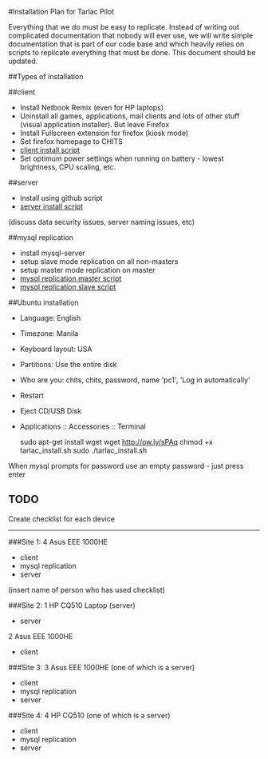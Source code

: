 #Installation Plan for Tarlac Pilot

Everything that we do must be easy to replicate. Instead of writing out complicated documentation that nobody will ever use, we will write simple documentation that is part of our code base and which heavily relies on scripts to replicate everything that must be done. This document should be updated.

##Types of installation

##client

* Install Netbook Remix (even for HP laptops)
* Uninstall all games, applications, mail clients and lots of other stuff (visual application installer). But leave Firefox
* Install Fullscreen extension for firefox (kiosk mode)
* Set firefox homepage to CHITS
* [client install script](http://github.com/mikeymckay/chits/blob/master/install/TODO)
* Set optimum power settings when running on battery - lowest brightness, CPU scaling, etc.

##server

* install using github script
* [server install script](http://github.com/mikeymckay/chits/blob/master/install/chits_install.sh)

(discuss data security issues, server naming issues, etc)

##mysql replication

* install mysql-server
* setup slave mode replication on all non-masters
* setup master mode replication on master
* [mysql replication master script](http://github.com/mikeymckay/chits/blob/master/install/TODO)
* [mysql replication slave script](http://github.com/mikeymckay/chits/blob/master/install/TODO)

##Ubuntu installation

* Language: English

* Timezone: Manila

* Keyboard layout: USA

* Partitions: Use the entire disk

* Who are you: chits, chits, password, name 'pc1', 'Log in automatically'

* Restart
* Eject CD/USB Disk
* Applications :: Accessories :: Terminal

    sudo apt-get install wget
    wget http://ow.ly/sPAq
    chmod +x tarlac_install.sh
    sudo ./tarlac_install.sh

When mysql prompts for password use an empty password - just press enter


## TODO
Create checklist for each device

---

###Site 1:
4 Asus EEE 1000HE

* client
* mysql replication
* server

(insert name of person who has used checklist)

###Site 2:
1 HP CQ510 Laptop (server)

* server

2 Asus EEE 1000HE

* client

###Site 3:
3 Asus EEE 1000HE (one of which is a server)

* client
* mysql replication
* server

###Site 4:
4 HP CQ510 (one of which is a server)

 * client
 * mysql replication
 * server
